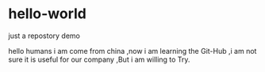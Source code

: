 # hello-world
just a repostory demo

hello humans 
i am come from china ,now i am learning the Git-Hub ,i am not sure it is useful for our company ,But i am willing to Try.
